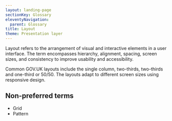 ```yaml
---
layout: landing-page
sectionKey: Glossary
eleventyNavigation:
  parent: Glossary
title: Layout
theme: Presentation layer
---
```

Layout refers to the arrangement of visual and interactive elements in a user interface. The term encompasses hierarchy, alignment, spacing, screen sizes, and consistency to improve usability and accessibility.

Common GOV.UK layouts include the single column, two-thirds, two-thirds and one-third or 50/50. The layouts adapt to different screen sizes using responsive design.

## Non-preferred terms

+ Grid
+ Pattern